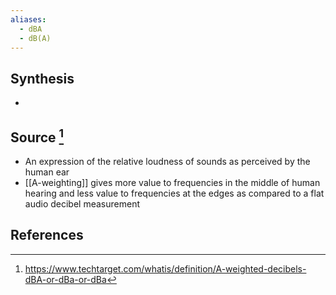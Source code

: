 ```yaml
---
aliases:
  - dBA
  - dB(A)
---
```

## Synthesis
- 
## Source [^1]
- An expression of the relative loudness of sounds as perceived by the human ear
- [[A-weighting]] gives more value to frequencies in the middle of human hearing and less value to frequencies at the edges as compared to a flat audio decibel measurement
## References

[^1]: https://www.techtarget.com/whatis/definition/A-weighted-decibels-dBA-or-dBa-or-dBa